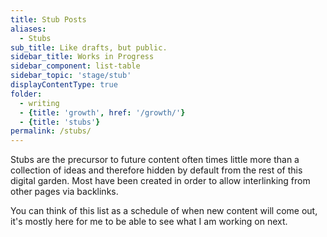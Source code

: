 ```yaml
---
title: Stub Posts
aliases: 
  - Stubs
sub_title: Like drafts, but public.
sidebar_title: Works in Progress
sidebar_component: list-table
sidebar_topic: 'stage/stub'
displayContentType: true
folder: 
  - writing
  - {title: 'growth', href: '/growth/'}
  - {title: 'stubs'}
permalink: /stubs/
---
```

Stubs are the precursor to future content often times little more than a collection of ideas and therefore hidden by default from the rest of this digital garden. Most have been created in order to allow interlinking from other pages via backlinks.

You can think of this list as a schedule of when new content will come out, it's mostly here for me to be able to see what I am working on next.
